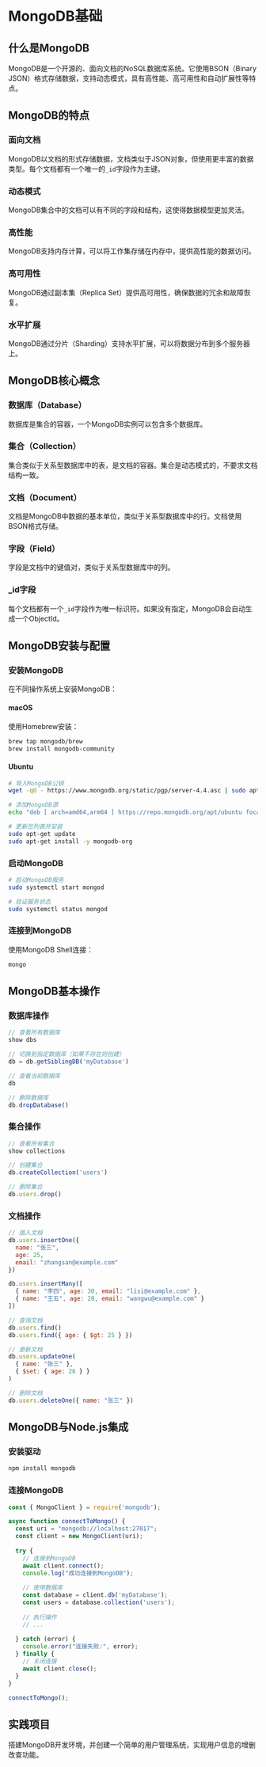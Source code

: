 # MongoDB基础

## 什么是MongoDB

MongoDB是一个开源的、面向文档的NoSQL数据库系统。它使用BSON（Binary JSON）格式存储数据，支持动态模式，具有高性能、高可用性和自动扩展性等特点。

## MongoDB的特点

### 面向文档

MongoDB以文档的形式存储数据，文档类似于JSON对象，但使用更丰富的数据类型。每个文档都有一个唯一的`_id`字段作为主键。

### 动态模式

MongoDB集合中的文档可以有不同的字段和结构，这使得数据模型更加灵活。

### 高性能

MongoDB支持内存计算，可以将工作集存储在内存中，提供高性能的数据访问。

### 高可用性

MongoDB通过副本集（Replica Set）提供高可用性，确保数据的冗余和故障恢复。

### 水平扩展

MongoDB通过分片（Sharding）支持水平扩展，可以将数据分布到多个服务器上。

## MongoDB核心概念

### 数据库（Database）

数据库是集合的容器，一个MongoDB实例可以包含多个数据库。

### 集合（Collection）

集合类似于关系型数据库中的表，是文档的容器。集合是动态模式的，不要求文档结构一致。

### 文档（Document）

文档是MongoDB中数据的基本单位，类似于关系型数据库中的行。文档使用BSON格式存储。

### 字段（Field）

字段是文档中的键值对，类似于关系型数据库中的列。

### _id字段

每个文档都有一个`_id`字段作为唯一标识符。如果没有指定，MongoDB会自动生成一个ObjectId。

## MongoDB安装与配置

### 安装MongoDB

在不同操作系统上安装MongoDB：

#### macOS

使用Homebrew安装：

```bash
brew tap mongodb/brew
brew install mongodb-community
```

#### Ubuntu

```bash
# 导入MongoDB公钥
wget -qO - https://www.mongodb.org/static/pgp/server-4.4.asc | sudo apt-key add -

# 添加MongoDB源
echo "deb [ arch=amd64,arm64 ] https://repo.mongodb.org/apt/ubuntu focal/mongodb-org/4.4 multiverse" | sudo tee /etc/apt/sources.list.d/mongodb-org-4.4.list

# 更新包列表并安装
sudo apt-get update
sudo apt-get install -y mongodb-org
```

### 启动MongoDB

```bash
# 启动MongoDB服务
sudo systemctl start mongod

# 验证服务状态
sudo systemctl status mongod
```

### 连接到MongoDB

使用MongoDB Shell连接：

```bash
mongo
```

## MongoDB基本操作

### 数据库操作

```javascript
// 查看所有数据库
show dbs

// 切换到指定数据库（如果不存在则创建）
db = db.getSiblingDB('myDatabase')

// 查看当前数据库
db

// 删除数据库
db.dropDatabase()
```

### 集合操作

```javascript
// 查看所有集合
show collections

// 创建集合
db.createCollection('users')

// 删除集合
db.users.drop()
```

### 文档操作

```javascript
// 插入文档
db.users.insertOne({
  name: "张三",
  age: 25,
  email: "zhangsan@example.com"
})

db.users.insertMany([
  { name: "李四", age: 30, email: "lisi@example.com" },
  { name: "王五", age: 28, email: "wangwu@example.com" }
])

// 查询文档
db.users.find()
db.users.find({ age: { $gt: 25 } })

// 更新文档
db.users.updateOne(
  { name: "张三" },
  { $set: { age: 26 } }
)

// 删除文档
db.users.deleteOne({ name: "张三" })
```

## MongoDB与Node.js集成

### 安装驱动

```bash
npm install mongodb
```

### 连接MongoDB

```javascript
const { MongoClient } = require('mongodb');

async function connectToMongo() {
  const uri = "mongodb://localhost:27017";
  const client = new MongoClient(uri);
  
  try {
    // 连接到MongoDB
    await client.connect();
    console.log("成功连接到MongoDB");
    
    // 使用数据库
    const database = client.db('myDatabase');
    const users = database.collection('users');
    
    // 执行操作
    // ...
    
  } catch (error) {
    console.error("连接失败:", error);
  } finally {
    // 关闭连接
    await client.close();
  }
}

connectToMongo();
```

## 实践项目

搭建MongoDB开发环境，并创建一个简单的用户管理系统，实现用户信息的增删改查功能。
